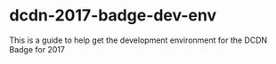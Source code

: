# dcdn-2017-badge-dev-env
This is a guide to help get the development environment for the DCDN Badge for 2017
